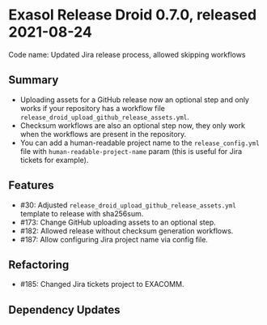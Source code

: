 # Exasol Release Droid 0.7.0, released 2021-08-24

Code name: Updated Jira release process, allowed skipping workflows

## Summary

* Uploading assets for a GitHub release now an optional step and only works if your repository has a workflow file `release_droid_upload_github_release_assets.yml`.
* Checksum workflows are also an optional step now, they only work when the workflows are present in the repository.
* You can add a human-readable project name to the `release_config.yml` file with `human-readable-project-name` param (this is useful for Jira tickets for example).

## Features

* #30: Adjusted `release_droid_upload_github_release_assets.yml` template to release with sha256sum.
* #173: Change GitHub uploading assets to an optional step.
* #182: Allowed release without checksum generation workflows.
* #187: Allow configuring Jira project name via config file.

## Refactoring

* #185: Changed Jira tickets project to EXACOMM.

## Dependency Updates
